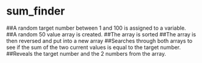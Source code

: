 # sum_finder
##A random target number between 1 and 100 is assigned to a variable.
##A random 50 value array is created.
##The array is sorted
##The array is then reversed and put into a new array
##Searches through both arrays to see if the sum of the two current values is equal to the target number.
##Reveals the target number and the 2 numbers from the array.
